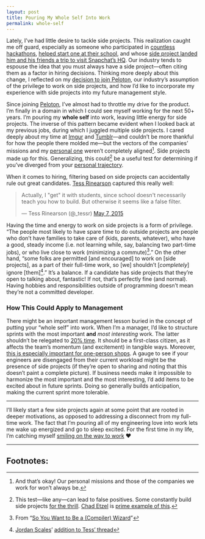 ```yaml
---
layout: post
title: Pouring My Whole Self Into Work
permalink: whole-self
---
```


Lately, I’ve had little desire to tackle side projects. This realization caught me off guard,  especially as someone who participated in [countless hackathons](https://www.instagram.com/p/PnOAuvNa-Q), [helped start one at their school](http://www.nbc29.com/story/25232742/uva-students-participate-in-36-hour-hack-a-thon), and whose [side project landed him and his friends a trip to visit Snapchat’s HQ](https://medium.com/@binroot/the-best-jokes-have-no-punchline-5f4713a963d6#.dbny4gut0). Our industry tends to espouse the idea that you must always have a side project—often citing them as a factor in hiring decisions. Thinking more deeply about this change, I reflected on my [decision to join Peloton](http://spoonbill.io/datum/81425/), our industry’s assumption of the privilege to work on side projects, and how I’d like to incorporate my experience with side projects into my future management style.

Since joining [Peloton](http://pelotoncycle.com), I’ve almost had to throttle my drive for the product. I’m finally in a domain in which I could see myself working for the next 50+ years. I’m pouring my __whole self__ into work, leaving little energy for side projects. The inverse of this pattern became evident when I looked back at my previous jobs, during which I juggled multiple side projects. I cared deeply about my time at [Imgur](http://imgur.com) and [Tumblr](https://www.tumblr.com)—and couldn’t be more thankful for how the people there molded me—but the vectors of the companies’ missions and my [personal one](https://github.com/Jasdev/thoughts/blame/33113769819be196617b611387f51d8fc8b96af2/core-values.md#L6) weren’t completely aligned[^1]. Side projects made up for this. Generalizing, this could[^2] be a useful test for determining if you’ve diverged from your [personal trajectory](/lessons-after-college#trajectories).

When it comes to hiring, filtering based on side projects can accidentally rule out great candidates. [Tess Rinearson](https://twitter.com/_tessr) captured this really well:

<blockquote class="twitter-tweet" data-lang="en"><p lang="en" dir="ltr">Actually, I &quot;get&quot; it with students, since school doesn&#39;t necessarily teach you how to build. But otherwise it seems like a false filter.</p>&mdash; Tess Rinearson (@_tessr) <a href="https://twitter.com/_tessr/status/596142191002583040">May 7, 2015</a></blockquote> <script async src="//platform.twitter.com/widgets.js" charset="utf-8"></script>

Having the time and energy to work on side projects is a form of privilege. “The people most likely to have spare time to do outside projects are people who don’t have families to take care of (kids, parents, whatever), who have a good, steady income (i.e. not learning while, say, balancing two part-time jobs), or who live close to work (minimizing a commute)[^3].” On the other hand, “some folks are permitted [and encouraged] to work on [side projects], as a part of their full-time work, so [we] shouldn’t [_completely_] ignore [them][^4].” It’s a balance. If a candidate has side projects that they’re open to talking about, fantastic! If not, that’s perfectly fine (and normal). Having hobbies and responsibilities outside of programming doesn’t mean they’re not a committed developer.

### How This Could Apply to Management

There might be an important management lesson buried in the concept of putting your “whole self” into work. When I’m a manager, I’d like to structure sprints with the most important __and__ _most interesting_ work. The latter shouldn’t be relegated to [20% time](http://www.businessinsider.com/google-20-percent-time-policy-2015-4). It should be a first-class citizen, as it affects the team’s momentum (and excitement) in tangible ways. Moreover, [this is especially important for one-person shops](https://blog.curtisherbert.com/slopes-diaries-16-recovering-from-a-stall/). A gauge to see if your engineers are disengaged from their current workload might be the presence of side projects (if they’re open to sharing and noting that this doesn’t paint a complete picture). If business needs make it impossible to harmonize the most important and the most interesting, I’d add items to be excited about in future sprints. Doing so generally builds anticipation, making the current sprint more tolerable.

---

I’ll likely start a few side projects again at some point that are rooted in deeper motivations, as opposed to addressing a disconnect from my full-time work. The fact that I’m pouring all of my engineering love into work lets me wake up energized and go to sleep excited. For the first time in my life, I’m catching myself [smiling on the way to work](https://twitter.com/jasdev/status/804339211117666304) ❤️

---

## Footnotes:

[^1]: And that’s okay! Our personal missions and those of the companies we work for won’t always be.

[^2]: This test—like any—can lead to false positives. Some constantly build side projects [for the thrill](https://twitter.com/deray/status/817219653386768384). [Chad Etzel](https://twitter.com/jazzychad) is [prime example of this](https://twitter.com/jazzychad/timelines/773442085278085121).

[^3]: From “[So You Want to Be a (Compiler) Wizard](http://belkadan.com/blog/2016/05/So-You-Want-To-Be-A-Compiler-Wizard/)”

[^4]: [Jordan Scales](https://twitter.com/jdan)’ [addition to Tess’ thread](https://twitter.com/jdan/status/596149143959113728)
